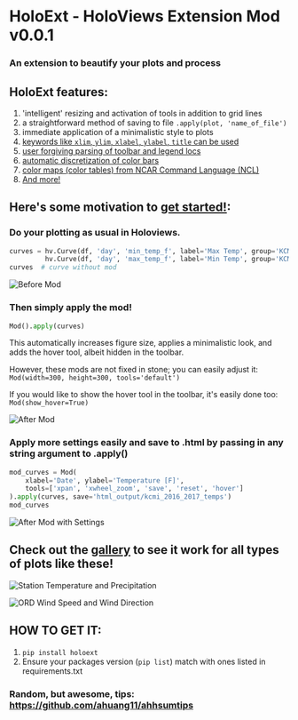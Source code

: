 # HoloExt - HoloViews Extension Mod v0.0.1

### An extension to beautify your plots and process

## HoloExt features:
1. 'intelligent' resizing and activation of tools in addition to grid lines
2. a straightforward method of saving to file `.apply(plot, 'name_of_file')`
3. immediate application of a minimalistic style to plots
4. [keywords like `xlim`, `ylim`, `xlabel`, `ylabel`, `title` can be used](https://github.com/ahuang11/holoext/blob/master/examples/matplotlib_xlim_ylim_xlabel_ylabel_title.ipynb)
5. [user forgiving parsing of toolbar and legend locs](https://github.com/ahuang11/holoext/blob/master/examples/amend_loc_keyword_showcase.ipynb)
6. [automatic discretization of color bars](https://github.com/ahuang11/holoext/blob/master/examples/changing_colorbar_cmap.ipynb)
7. [color maps (color tables) from NCAR Command Language (NCL)](https://github.com/ahuang11/holoext/blob/master/examples/changing_colorbar_cmap.ipynb)
8. [And more!](https://github.com/ahuang11/holoext/tree/master/examples)

## Here's some motivation to [get started!](https://github.com/ahuang11/holoext/blob/master/examples/quick_start.ipynb):
### Do your plotting as usual in Holoviews.
```python
curves = hv.Curve(df, 'day', 'min_temp_f', label='Max Temp', group='KCMI') * \
         hv.Curve(df, 'day', 'max_temp_f', label='Min Temp', group='KCMI')
curves  # curve without mod
```
![Before Mod](https://raw.githubusercontent.com/ahuang11/holoext/master/examples/static_output/quick_start_before.png)

### Then simply apply the mod!
```python
Mod().apply(curves)
```
This automatically increases figure size, applies a minimalistic look, and adds the hover tool, albeit hidden in the toolbar.

However, these mods are not fixed in stone; you can easily adjust it:<br />
`Mod(width=300, height=300, tools='default')`

If you would like to show the hover tool in the toolbar, it's easily done too:<br />
`Mod(show_hover=True)`

![After Mod](https://raw.githubusercontent.com/ahuang11/holoext/master/examples/static_output/quick_start_after.png)

### Apply more settings easily and save to .html by passing in any string argument to .apply()
```python
mod_curves = Mod(
    xlabel='Date', ylabel='Temperature [F]',
    tools=['xpan', 'xwheel_zoom', 'save', 'reset', 'hover']
).apply(curves, save='html_output/kcmi_2016_2017_temps')
mod_curves
```
![After Mod with Settings](https://raw.githubusercontent.com/ahuang11/holoext/master/examples/static_output/quick_start_final.png)

## Check out the [gallery](https://github.com/ahuang11/holoext/blob/master/examples/gallery.ipynb) to see it work for all types of plots like these!

![Station Temperature and Precipitation](https://raw.githubusercontent.com/ahuang11/holoext/master/examples/static_output/gallery_station_temperature_and_precipitation.png)

![ORD Wind Speed and Wind Direction](https://raw.githubusercontent.com/ahuang11/holoext/master/examples/static_output/gallery_ord_wind_speed_wind_dir.png)

## HOW TO GET IT:
1. `pip install holoext`
2. Ensure your packages version (`pip list`) match with ones listed in requirements.txt

### Random, but awesome, tips: https://github.com/ahuang11/ahhsumtips